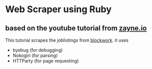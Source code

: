 # Web Scraper using Ruby 
## based on the youtube tutorial from [zayne.io](https://www.youtube.com/watch?v=b3CLEUBdWwQ)
 This tutorial scrapes the joblistings from [blockwork](https://blockwork.cc).
 it uses
 * byebug (for debugging)
 * Nokogiri (for parsing)
 * HTTParty (for page requesting)
